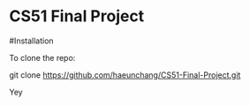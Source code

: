 CS51 Final Project
===========

#Installation

To clone the repo:

git clone https://github.com/haeunchang/CS51-Final-Project.git

Yey
